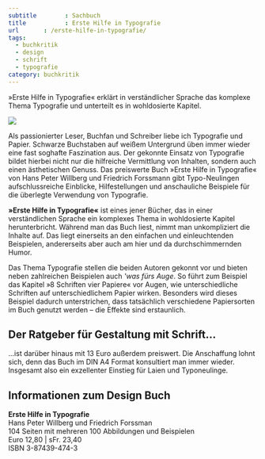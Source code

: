 ```yaml
---
subtitle        : Sachbuch
title           : Erste Hilfe in Typografie
url       : /erste-hilfe-in-typografie/
tags:
  - buchkritik
  - design
  - schrift
  - typografie
category: buchkritik
---
```

»Erste Hilfe in Typografie« erklärt in verständlicher Sprache das komplexe Thema Typografie und unterteilt es in wohldosierte Kapitel.

<img src="{{ '/images/cover-erste-hilfe-typo.gif' | absolute_url }}">

Als passionierter Leser, Buchfan und Schreiber liebe ich Typografie und Papier. Schwarze Buchstaben auf weißem Untergrund üben immer wieder eine fast soghafte Faszination aus. Der gekonnte Einsatz von Typografie bildet hierbei nicht nur die hilfreiche Vermittlung von Inhalten, sondern auch einen ästhetischen Genuss. Das preiswerte Buch »Erste Hilfe in Typografie« von Hans Peter Willberg und Friedrich Forssmann gibt Typo-Neulingen aufschlussreiche Einblicke, Hilfestellungen und anschauliche Beispiele für die überlegte Verwendung von Typografie.

**»Erste Hilfe in Typografie«** ist eines jener Bücher, das in einer verständlichen Sprache ein komplexes Thema in wohldosierte Kapitel herunterbricht. Während man das Buch liest, nimmt man unkompliziert die Inhalte auf. Das liegt einerseits an den einfachen und einleuchtenden Beispielen, andererseits aber auch am hier und da durchschimmernden Humor.

Das Thema Typografie stellen die beiden Autoren gekonnt vor und bieten neben zahlreichen Beispielen auch *'was fürs Auge*. So führt zum Beispiel das Kapitel »8 Schriften vier Papiere« vor Augen, wie unterschiedliche Schriften auf unterschiedlichem Papier wirken. Besonders wird dieses Beispiel dadurch unterstrichen, dass tatsächlich verschiedene Papiersorten im Buch genutzt werden – die Effekte sind erstaunlich.

## Der Ratgeber für Gestaltung mit Schrift...

...ist darüber hinaus mit 13 Euro außerdem preiswert. Die Anschaffung lohnt sich, denn das Buch im DIN A4 Format konsultiert man immer wieder. Insgesamt also ein exzellenter Einstieg für Laien und Typoneulinge.

## Informationen zum Design Buch 

**Erste Hilfe in Typografie**  
Hans Peter Willberg und Friedrich Forssman  
104 Seiten mit mehreren 100 Abbildungen und Beispielen  
Euro 12,80 | sFr. 23,40  
ISBN 3-87439-474-3